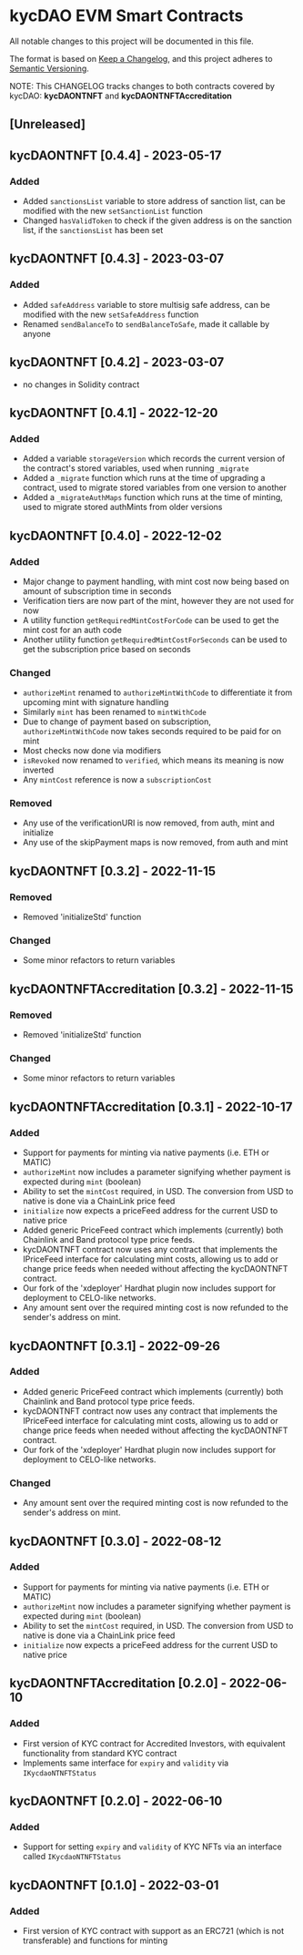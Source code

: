 # kycDAO EVM Smart Contracts
All notable changes to this project will be documented in this file.

The format is based on [Keep a Changelog](https://keepachangelog.com/en/1.0.0/),
and this project adheres to [Semantic Versioning](https://semver.org/spec/v2.0.0.html).

NOTE: This CHANGELOG tracks changes to both contracts covered by kycDAO: **kycDAONTNFT** and **kycDAONTNFTAccreditation**

## [Unreleased]

## kycDAONTNFT [0.4.4] - 2023-05-17
### Added
- Added `sanctionsList` variable to store address of sanction list, can be modified with the new `setSanctionList` function
- Changed `hasValidToken` to check if the given address is on the sanction list, if the `sanctionsList` has been set 

## kycDAONTNFT [0.4.3] - 2023-03-07
### Added
- Added `safeAddress` variable to store multisig safe address, can be modified with the new `setSafeAddress` function
- Renamed `sendBalanceTo` to `sendBalanceToSafe`, made it callable by anyone

## kycDAONTNFT [0.4.2] - 2023-03-07
- no changes in Solidity contract

## kycDAONTNFT [0.4.1] - 2022-12-20
### Added
- Added a variable `storageVersion` which records the current version of the contract's stored variables, used when running `_migrate`
- Added a `_migrate` function which runs at the time of upgrading a contract, used to migrate stored variables from one version to another
- Added a `_migrateAuthMaps` function which runs at the time of minting, used to migrate stored authMints from older versions

## kycDAONTNFT [0.4.0] - 2022-12-02
### Added
- Major change to payment handling, with mint cost now being based on amount of subscription time in seconds
- Verification tiers are now part of the mint, however they are not used for now
- A utility function `getRequiredMintCostForCode` can be used to get the mint cost for an auth code
- Another utility function `getRequiredMintCostForSeconds` can be used to get the subscription price based on seconds
### Changed
- `authorizeMint` renamed to `authorizeMintWithCode` to differentiate it from upcoming mint with signature handling
- Similarly `mint` has been renamed to `mintWithCode`
- Due to change of payment based on subscription, `authorizeMintWithCode` now takes seconds required to be paid for on mint
- Most checks now done via modifiers
- `isRevoked` now renamed to `verified`, which means its meaning is now inverted
- Any `mintCost` reference is now a `subscriptionCost`
### Removed
- Any use of the verificationURI is now removed, from auth, mint and initialize
- Any use of the skipPayment maps is now removed, from auth and mint

## kycDAONTNFT [0.3.2] - 2022-11-15
### Removed
- Removed 'initializeStd' function
### Changed
- Some minor refactors to return variables

## kycDAONTNFTAccreditation [0.3.2] - 2022-11-15
### Removed
- Removed 'initializeStd' function
### Changed
- Some minor refactors to return variables

## kycDAONTNFTAccreditation [0.3.1] - 2022-10-17
### Added
- Support for payments for minting via native payments (i.e. ETH or MATIC)
- `authorizeMint` now includes a parameter signifying whether payment is expected during `mint` (boolean)
- Ability to set the `mintCost` required, in USD. The conversion from USD to native is done via a ChainLink price feed
- `initialize` now expects a priceFeed address for the current USD to native price
- Added generic PriceFeed contract which implements (currently) both Chainlink and Band protocol type price feeds.
- kycDAONTNFT contract now uses any contract that implements the IPriceFeed interface for calculating mint costs, allowing us to add or change price feeds when needed without affecting the kycDAONTNFT contract.
- Our fork of the 'xdeployer' Hardhat plugin now includes support for deployment to CELO-like networks.
- Any amount sent over the required minting cost is now refunded to the sender's address on mint.

## kycDAONTNFT [0.3.1] - 2022-09-26
### Added
- Added generic PriceFeed contract which implements (currently) both Chainlink and Band protocol type price feeds.
- kycDAONTNFT contract now uses any contract that implements the IPriceFeed interface for calculating mint costs, allowing us to add or change price feeds when needed without affecting the kycDAONTNFT contract.
- Our fork of the 'xdeployer' Hardhat plugin now includes support for deployment to CELO-like networks.
### Changed
- Any amount sent over the required minting cost is now refunded to the sender's address on mint.

## kycDAONTNFT [0.3.0] - 2022-08-12
### Added
- Support for payments for minting via native payments (i.e. ETH or MATIC)
- `authorizeMint` now includes a parameter signifying whether payment is expected during `mint` (boolean)
- Ability to set the `mintCost` required, in USD. The conversion from USD to native is done via a ChainLink price feed
- `initialize` now expects a priceFeed address for the current USD to native price

## kycDAONTNFTAccreditation [0.2.0] - 2022-06-10
### Added
- First version of KYC contract for Accredited Investors, with equivalent functionality from standard KYC contract
- Implements same interface for `expiry` and `validity` via `IKycdaoNTNFTStatus`

## kycDAONTNFT [0.2.0] - 2022-06-10
### Added
- Support for setting `expiry` and `validity` of KYC NFTs via an interface called `IKycdaoNTNFTStatus`

## kycDAONTNFT [0.1.0] - 2022-03-01
### Added
- First version of KYC contract with support as an ERC721 (which is not transferable) and functions for minting

